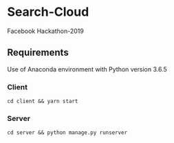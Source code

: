 # Search-Cloud
Facebook Hackathon-2019


## Requirements
Use of Anaconda environment with Python version 3.6.5


### Client
`cd client && yarn start`

### Server
`cd server && python manage.py runserver`